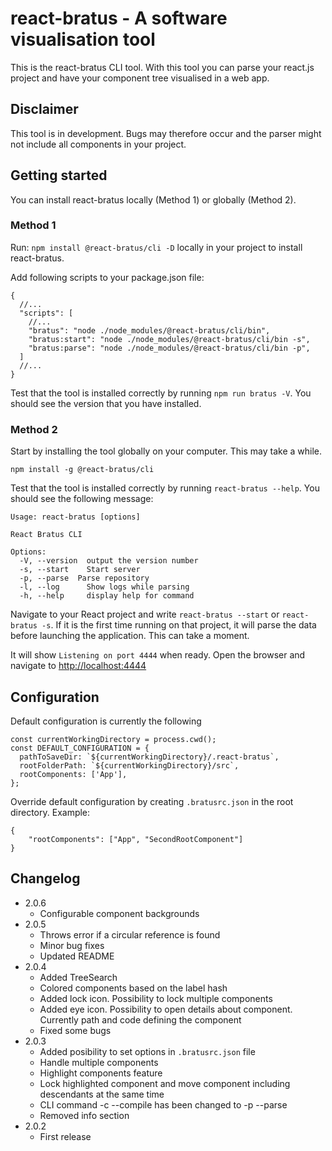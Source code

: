 # react-bratus - A software visualisation tool

This is the react-bratus CLI tool. With this tool you can parse your react.js project and have your component tree visualised in a web app.

## Disclaimer

This tool is in development. Bugs may therefore occur and the parser might not include all components in your project.

## Getting started

You can install react-bratus locally (Method 1) or globally (Method 2).

### Method 1

Run: `npm install @react-bratus/cli -D` locally in your project to install react-bratus.

Add following scripts to your package.json file:

```(JSON)
{
  //...
  "scripts": [
    //...
    "bratus": "node ./node_modules/@react-bratus/cli/bin",
    "bratus:start": "node ./node_modules/@react-bratus/cli/bin -s",
    "bratus:parse": "node ./node_modules/@react-bratus/cli/bin -p",
  ]
  //...
}

```

Test that the tool is installed correctly by running `npm run bratus -V`. You should see the version that you have installed.

### Method 2

Start by installing the tool globally on your computer. This may take a while.

`npm install -g @react-bratus/cli`

Test that the tool is installed correctly by running `react-bratus --help`. You should see the following message:

```(text)
Usage: react-bratus [options]

React Bratus CLI

Options:
  -V, --version  output the version number
  -s, --start    Start server
  -p, --parse  Parse repository
  -l, --log      Show logs while parsing
  -h, --help     display help for command
```

Navigate to your React project and write `react-bratus --start` or `react-bratus -s`. If it is the first time running on that project, it will parse the data before launching the application. This can take a moment.

It will show `Listening on port 4444` when ready. Open the browser and navigate to [http://localhost:4444](http://localhost:4444)

## Configuration

Default configuration is currently the following

```(Typescript)
const currentWorkingDirectory = process.cwd();
const DEFAULT_CONFIGURATION = {
  pathToSaveDir: `${currentWorkingDirectory}/.react-bratus`,
  rootFolderPath: `${currentWorkingDirectory}/src`,
  rootComponents: ['App'],
};
```

Override default configuration by creating `.bratusrc.json` in the root directory. Example:

```(json)
{
    "rootComponents": ["App", "SecondRootComponent"]
}
```

## Changelog

- 2.0.6
  - Configurable component backgrounds
- 2.0.5
  - Throws error if a circular reference is  found
  - Minor bug fixes
  - Updated README
- 2.0.4
  - Added TreeSearch
  - Colored components based on the label hash
  - Added lock icon. Possibility to lock multiple components
  - Added eye icon. Possibility to open details about component. Currently path and code defining the component
  - Fixed some bugs
- 2.0.3
  - Added posibility to set options in `.bratusrc.json` file
  - Handle multiple components
  - Highlight components feature
  - Lock highlighted component and move component including descendants at the same time
  - CLI command -c --compile has been changed to -p --parse
  - Removed info section
- 2.0.2
  - First release
